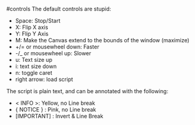
#controls
The default controls are stupid:
 *	Space: Stop/Start
 *	X: Flip X axis
 *	Y: Flip Y Axis
 *	M: Make the Canvas extend to the bounds of the window (maximize)
 *	+/= or mousewheel down: Faster
 *	-/_ or mousewheel up: Slower
 *	u: Text size up
 *	i: text size down
 *  n: toggle caret
 *  right arrow: load script


The script is plain text, and can be annotated with the following:
 * < INFO >: Yellow, no Line break
 * { NOTICE } : Pink, no Line break
 * [IMPORTANT] : Invert & Line Break
